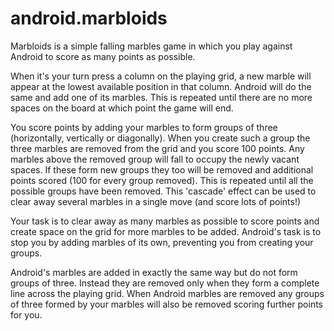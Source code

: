 # android.marbloids
Marbloids is a simple falling marbles game in which you play against Android to score as many points as possible.
 
When it's your turn press a column on the playing grid, a new marble will appear at the lowest available position in that column. Android will do the same and add one of its marbles. This is repeated until there are no more spaces on the board at which point the game will end.
 
You score points by adding your marbles to form groups of three (horizontally, vertically or diagonally). When you create such a group the three marbles are removed from the grid and you score 100 points. Any marbles above the removed group will fall to occupy the newly vacant spaces. If these form new groups they too will be removed and additional points scored (100 for every group removed). This is repeated until all the possible groups have been removed. This 'cascade' effect can be used to clear away several marbles in a single move (and score lots of points!)
 
Your task is to clear away as many marbles as possible to score points and create space on the grid for more marbles to be added. Android's task is to stop you by adding marbles of its own, preventing you from creating your groups.

Android's marbles are added in exactly the same way but do not form groups of three. Instead they are removed only when they form a complete line across the playing grid. When Android marbles are removed any groups of three formed by your marbles will also be removed scoring further points for you.
